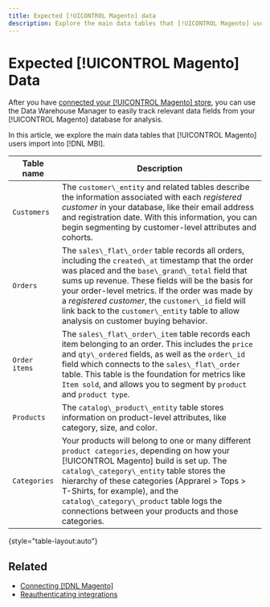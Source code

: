 ```yaml
---
title: Expected [!UICONTROL Magento] data
description: Explore the main data tables that [!UICONTROL Magento] users import into MBI
---
```

# Expected [!UICONTROL Magento] Data

After you have [connected your [!UICONTROL Magento] store](../../../data-analyst/importing-data/integrations/magento.md), you can use the Data Warehouse Manager to easily track relevant data fields from your [!UICONTROL Magento] database for analysis.

In this article, we explore the main data tables that [!UICONTROL Magento] users import into [!DNL MBI].

| **Table name** | **Description** |
|-----|-----|
| `Customers` | The `customer\_entity` and related tables describe the information associated with each *registered customer* in your database, like their email address and registration date. With this information, you can begin segmenting by customer-level attributes and cohorts. |
| `Orders` | The `sales\_flat\_order` table records all orders, including the `created\_at` timestamp that the order was placed and the `base\_grand\_total` field that sums up revenue. These fields will be the basis for your order-level metrics. If the order was made by a *registered customer*, the `customer\_id` field will link back to the  `customer\_entity` table to allow analysis on customer buying behavior. |
| `Order items` | The `sales\_flat\_order\_item` table records each item belonging to an order. This includes the `price` and `qty\_ordered` fields, as well as the `order\_id` field which connects to the `sales\_flat\_order` table. This table is the foundation for metrics like `Item sold`, and allows you to segment by `product` and `product type`. |
| `Products` | The `catalog\_product\_entity` table stores information on product-level attributes, like category, size, and color. |
| `Categories` | Your products will belong to one or many different `product categories`, depending on how your [!UICONTROL Magento] build is set up. The `catalog\_category\_entity` table stores the hierarchy of these categories (Apprarel > Tops > T-Shirts, for example), and the `catalog\_category\_product` table logs the connections between your products and those categories. |

{style="table-layout:auto"}

## Related

* [Connecting [!DNL Magento]](../integrations/magento.md)
* [Reauthenticating integrations](https://support.magento.com/hc/en-us/articles/360016733151)

